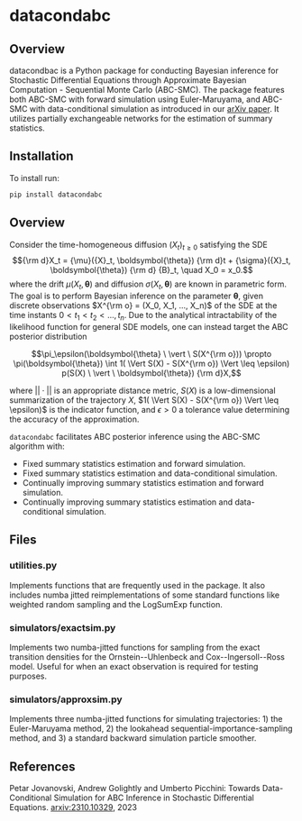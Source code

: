 # datacondabc

## Overview

datacondbac is a Python package for conducting Bayesian inference for Stochastic Differential Equations through Approximate Bayesian Computation - Sequential Monte Carlo (ABC-SMC). The package features both ABC-SMC with forward simulation using Euler-Maruyama, and ABC-SMC with data-conditional simulation as introduced in our [arXiv paper](https://arxiv.org/abs/2310.10329). It utilizes partially exchangeable networks for the estimation of summary statistics. 

## Installation

To install run: 
```bash
pip install datacondabc
```

## Overview

Consider the time-homogeneous diffusion $(X_t)_{t \geq 0}$ satisfying the SDE
$${\rm d}X_t = {\mu}({X}_t, \boldsymbol{\theta}) {\rm d}t + {\sigma}({X}_t, \boldsymbol{\theta}) {\rm d} {B}_t, \quad X_0 = x_0.$$
where the drift $\mu(X_t, \boldsymbol{\theta})$ and diffusion $\sigma(X_t, \boldsymbol{\theta})$ are known in parametric form. The goal is to perform Bayesian inference on the parameter $\boldsymbol{\theta}$, given discrete observations $X^{\rm o} = (X_0, X_1, ..., X_n)$ of the SDE at the time instants $0 < t_1 < t_2 < ..., t_n$. Due to the analytical intractability of the likelihood function for general SDE models, one can instead target the ABC posterior distribution

$$\pi_\epsilon(\boldsymbol{\theta} \ \vert \ S(X^{\rm o}))  \propto \pi(\boldsymbol{\theta}) \int 1( \Vert S(X) - S(X^{\rm o}) \Vert \leq \epsilon) p(S(X) \ \vert \ \boldsymbol{\theta}) {\rm d}X,$$

where $||\cdot||$ is an appropriate distance metric, $S(X)$ is a low-dimensional summarization of the trajectory $X$, $1( \Vert S(X) - S(X^{\rm o}) \Vert \leq \epsilon)$ is the indicator function, and $\epsilon>0$ a tolerance value determining the accuracy of the approximation.  

`datacondabc` facilitates ABC posterior inference using the ABC-SMC algorithm with:
* Fixed summary statistics estimation and forward simulation.
* Fixed summary statistics estimation and data-conditional simulation.
* Continually improving summary statistics estimation and forward simulation.
* Continually improving summary statistics estimation and data-conditional simulation.

## Files

### utilities.py
Implements functions that are frequently used in the package. It also includes numba jitted reimplementations of some standard functions like weighted random sampling and the LogSumExp function.

### simulators/exactsim.py
Implements two numba-jitted functions for sampling from the exact transition densities for the Ornstein--Uhlenbeck and Cox--Ingersoll--Ross model. Useful for when an exact observation is required for testing purposes. 

### simulators/approxsim.py
Implements three numba-jitted functions for simulating trajectories: 1) the Euler-Maruyama method, 2) the lookahead sequential-importance-sampling method, and 3) a standard backward simulation particle smoother. 


## References
Petar Jovanovski, Andrew Golightly and Umberto Picchini: Towards Data-Conditional Simulation for ABC Inference in Stochastic Differential Equations. [arxiv:2310.10329](https://arxiv.org/abs/2310.10329), 2023
